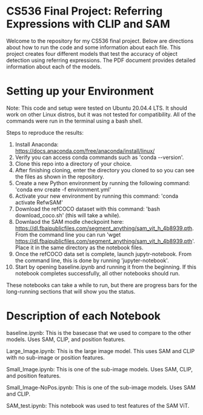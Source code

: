 # CS536 Final Project: Referring Expressions with CLIP and SAM
Welcome to the repository for my CS536 final project. Below are directions about how to run the code and some information about each file. This project creates four different models that test the accuracy of object detection using referring expressions. The PDF document provides detailed information about each of the models. 

# Setting up your Environment
Note: This code and setup were tested on Ubuntu 20.04.4 LTS. It should work on other Linux distros, but it was not tested for compatibility. All of the commands were run in the terminal using a bash shell.

Steps to reproduce the results:

1. Install Anaconda: https://docs.anaconda.com/free/anaconda/install/linux/
2. Verify you can access conda commands such as 'conda --version'.
3. Clone this repo into a directory of your choice.
4. After finishing cloning, enter the directory you cloned to so you can see the files as shown in the repository.
5. Create a new Python environment by running the following command: 'conda env create -f environment.yml'
6. Activate your new environment by running this command: 'conda activate RefwSAM'
7. Download the refCOCO dataset with this command: 'bash download_coco.sh' (this will take a while).
8. Downlaod the SAM modle checkpoint here: https://dl.fbaipublicfiles.com/segment_anything/sam_vit_h_4b8939.pth. From the command line you can run 'wget https://dl.fbaipublicfiles.com/segment_anything/sam_vit_h_4b8939.pth'. Place it in the same directory as the notebook files.
9. Once the refCOCO data set is complete, launch jupytr-notebook. From the command line, this is done by running 'jupyter-notebook'.
10. Start by opening baseline.ipynb and running it from the beginning. If this notebook completes successfully, all other notebooks should run.

These notebooks can take a while to run, but there are progress bars for the long-running sections that will show you the status. 

# Description of each Notebook

baseline.ipynb: This is the basecase that we used to compare to the other models. Uses SAM, CLIP, and position features.

Large_Image.ipynb: This is the large image model. This uses SAM and CLIP with no sub-image or position features. 

Small_Image.ipynb: This is one of the sub-image models. Uses SAM, CLIP, and position features.

Small_Image-NoPos.ipynb: This is one of the sub-image models. Uses SAM and CLIP.

SAM_test.ipynb: This notebook was used to test features of the SAM ViT.
